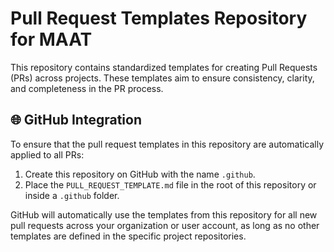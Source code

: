 # Pull Request Templates Repository for MAAT

This repository contains standardized templates for creating Pull Requests (PRs) across projects. These templates aim to ensure consistency, clarity, and completeness in the PR process.

## 🌐 GitHub Integration

To ensure that the pull request templates in this repository are automatically applied to all PRs:

1. Create this repository on GitHub with the name `.github`.
2. Place the `PULL_REQUEST_TEMPLATE.md` file in the root of this repository or inside a `.github` folder.

GitHub will automatically use the templates from this repository for all new pull requests across your organization or user account, as long as no other templates are defined in the specific project repositories.